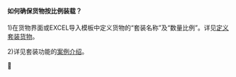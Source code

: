 #### 如何确保货物按比例装载？

1\)在货物界面或EXCEL导入模板中定义货物的“套装名称”及“数量比例”。详见[定义套装货物](https://doc.zhuangxiang.com/work/cheng-tao-zhuang-zai.html)。

2\)详见套装功能的[案例介绍](https://doc.zhuangxiang.com/work/cheng-tao-zhuang-zai.html)。




